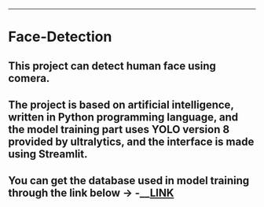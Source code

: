 ___
# Face-Detection
## This project can detect human face using comera.
## The project is based on artificial intelligence, written in Python programming language, and the model training part uses YOLO version 8 provided by ultralytics, and the interface is made using Streamlit.
## You can get the database used in model training through the link below -> -__[LINK](https://app.roboflow.com/ds/IcTG6m9LEy?key=WGrMr9XBR9)
